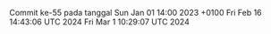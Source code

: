 Commit ke-55 pada tanggal Sun Jan 01 14:00 2023 +0100
Fri Feb 16 14:43:06 UTC 2024
Fri Mar  1 10:29:07 UTC 2024
